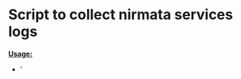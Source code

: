 # Script to collect nirmata services logs

<ins>**Usage:**</ins>

- '<script> <NirmataURL> <Nirmata-service> <Namespace>'
- "Eg: <script> https://www.nirmata.io <Nirmata-service> <Namespace>"
- "Eg: <script> https://www.nirmata.io config nirmata"
- "Nirmata Services: activity,catalog,cluster,config,environments,users"
